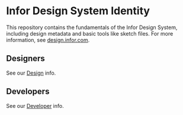 # Infor Design System Identity

This repository contains the fundamentals of the Infor Design System, including design metadata and basic tools like sketch files. For more information, see [design.infor.com](#).

## Designers

See our [Design](DESIGN.md) info.


## Developers

See our [Developer](DEVELOP.md) info.
